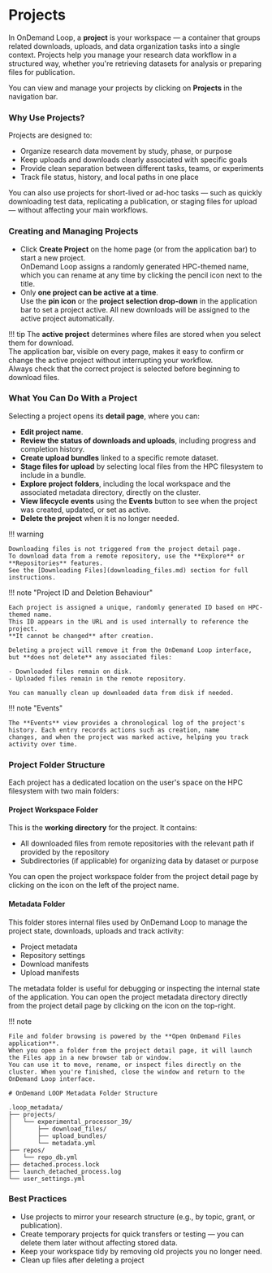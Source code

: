 # Projects

In OnDemand Loop, a **project** is your workspace — a container that groups related downloads, uploads, and data organization tasks into a single context.
Projects help you manage your research data workflow in a structured way, whether you're retrieving datasets for analysis or preparing files for publication.

You can view and manage your projects by clicking on **Projects** in the navigation bar.

### Why Use Projects?

Projects are designed to:

- Organize research data movement by study, phase, or purpose
- Keep uploads and downloads clearly associated with specific goals
- Provide clean separation between different tasks, teams, or experiments
- Track file status, history, and local paths in one place

You can also use projects for short-lived or ad-hoc tasks — such as quickly downloading test data, replicating a publication, or staging files for upload — without affecting your main workflows.

### Creating and Managing Projects

- Click **Create Project** on the home page (or from the application bar) to start a new project.  
  OnDemand Loop assigns a randomly generated HPC-themed name, which you can rename at any time by clicking the pencil icon next to the title.
- Only **one project can be active at a time**.  
  Use the **pin icon** or the **project selection drop-down** in the application bar to set a project active. All new downloads will be assigned to the active project automatically.

!!! tip
    The **active project** determines where files are stored when you select them for download.  
    The application bar, visible on every page, makes it easy to confirm or change the active project without interrupting your workflow.  
    Always check that the correct project is selected before beginning to download files.


### What You Can Do With a Project

Selecting a project opens its **detail page**, where you can:

- **Edit project name**.
- **Review the status of downloads and uploads**, including progress and completion history.
- **Create upload bundles** linked to a specific remote dataset.
- **Stage files for upload** by selecting local files from the HPC filesystem to include in a bundle.
- **Explore project folders**, including the local workspace and the associated metadata directory, directly on the cluster.
- **View lifecycle events** using the **Events** button to see when the project was created, updated, or set as active.
- **Delete the project** when it is no longer needed.

!!! warning

    Downloading files is not triggered from the project detail page.
    To download data from a remote repository, use the **Explore** or **Repositories** features.  
    See the [Downloading Files](downloading_files.md) section for full instructions.

!!! note "Project ID and Deletion Behaviour"

    Each project is assigned a unique, randomly generated ID based on HPC-themed name.
    This ID appears in the URL and is used internally to reference the project.  
    **It cannot be changed** after creation.

    Deleting a project will remove it from the OnDemand Loop interface, but **does not delete** any associated files:
    
    - Downloaded files remain on disk.
    - Uploaded files remain in the remote repository.

    You can manually clean up downloaded data from disk if needed.

!!! note "Events"

    The **Events** view provides a chronological log of the project's history. Each entry records actions such as creation, name
    changes, and when the project was marked active, helping you track activity over time.

### Project Folder Structure

Each project has a dedicated location on the user's space on the HPC filesystem with two main folders:

#### Project Workspace Folder

This is the **working directory** for the project. It contains:

- All downloaded files from remote repositories with the relevant path if provided by the repository
- Subdirectories (if applicable) for organizing data by dataset or purpose

You can open the project workspace folder from the project detail page by clicking on the icon on the left of the project name.

#### Metadata Folder

This folder stores internal files used by OnDemand Loop to manage the project state, downloads, uploads and track activity:

- Project metadata
- Repository settings
- Download manifests
- Upload manifests

The metadata folder is useful for debugging or inspecting the internal state of the application.
You can open the project metadata directory directly from the project detail page by clicking on the icon on the top-right.

!!! note

    File and folder browsing is powered by the **Open OnDemand Files application**.  
    When you open a folder from the project detail page, it will launch the Files app in a new browser tab or window.  
    You can use it to move, rename, or inspect files directly on the cluster. When you're finished, close the window and return to the OnDemand Loop interface.

<pre><code># OnDemand LOOP Metadata Folder Structure

.loop_metadata/
├── projects/
│   └── experimental_processor_39/
│       ├── download_files/
│       ├── upload_bundles/
│       └── metadata.yml
├── repos/
│   └── repo_db.yml
├── detached.process.lock
├── launch_detached_process.log
└── user_settings.yml
</code></pre>
### Best Practices

- Use projects to mirror your research structure (e.g., by topic, grant, or publication).
- Create temporary projects for quick transfers or testing — you can delete them later without affecting stored data.
- Keep your workspace tidy by removing old projects you no longer need.
- Clean up files after deleting a project